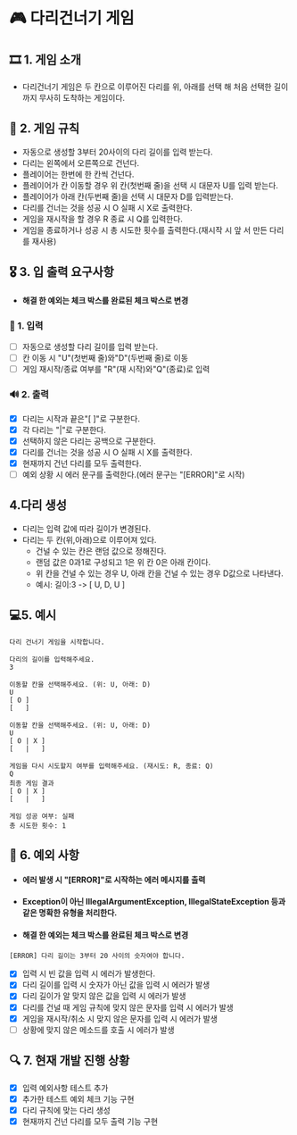 # 🎮 다리건너기 게임

## 🎞 1. 게임 소개
* 다리건너기 게임은 두 칸으로 이루어진 다리를 위, 아래를 선택 해 처음 선택한 길이까지 무사히 도착하는 게임이다.
## 🎲 2. 게임 규칙
* 자동으로 생성할 3부터 20사이의 다리 길이를 입력 받는다.
* 다리는 왼쪽에서 오른쪽으로 건넌다.
* 플레이어는 한번에 한 칸씩 건넌다.
* 플레이어가 칸 이동할 경우 위 칸(첫번째 줄)을 선택 시 대문자 U를 입력 받는다.
* 플레이어가 아래 칸(두번째 줄)을 선택 시 대문자 D를 입력받는다.
* 다리를 건너는 것을 성공 시 O 실패 시 X로 출력한다.
* 게임을 재시작을 할 경우 R 종료 시 Q를 입력한다.
* 게임을 종료하거나 성공 시 총 시도한 횟수를 출력한다.(재시작 시 앞 서 만든 다리를 재사용)
## 🎖 3. 입 출력 요구사항
* #### 해결 한 예외는 체크 박스를 완료된 체크 박스로 변경
### 🎤 1. 입력
* [ ] 자동으로 생성할 다리 길이를 입력 받는다.
* [ ] 칸 이동 시 "U"(첫번째 줄)와"D"(두번째 줄)로 이동
* [ ] 게임 재시작/종료 여부를 "R"(재 시작)와"Q"(종료)로 입력
### 🔊 2. 출력
* [x] 다리는 시작과 끝은"[ ]"로 구분한다.
* [x] 각 다리는 "|"로 구분한다.
* [x] 선택하지 않은 다리는 공백으로 구분한다.
* [x] 다리를 건너는 것을 성공 시 O 실패 시 X를 출력한다.
* [x] 현재까지 건넌 다리를 모두 출력한다.
* [ ] 예외 상황 시 에러 문구를 출력한다.(에러 문구는 "[ERROR]"로 시작)
## 4.다리 생성
* 다리는 입력 값에 따라 길이가 변경된다.
* 다리는 두 칸(위,아래)으로 이루어져 있다.
  * 건널 수 있는 칸은 랜덤 값으로 정해진다.
  * 랜덤 값은 0과1로 구성되고 1은 위 칸 0은 아래 칸이다.
  * 위 칸을 건널 수 있는 경우 U, 아래 칸을 건널 수 있는 경우 D값으로 나타낸다.
  * 예시: 길이:3 -> [ U, D, U ]
## 💻5. 예시 
```
다리 건너기 게임을 시작합니다.

다리의 길이를 입력해주세요.
3

이동할 칸을 선택해주세요. (위: U, 아래: D)
U
[ O ]
[   ]

이동할 칸을 선택해주세요. (위: U, 아래: D)
U
[ O | X ]
[   |   ]

게임을 다시 시도할지 여부를 입력해주세요. (재시도: R, 종료: Q)
Q
최종 게임 결과
[ O | X ]
[   |   ]

게임 성공 여부: 실패
총 시도한 횟수: 1
```
## 📌 6. 예외 사항
* #### 에러 발생 시 "[ERROR]"로 시작하는 에러 메시지를 출력
* #### Exception이 아닌 IllegalArgumentException, IllegalStateException 등과 같은 명확한 유형을 처리한다.
* #### 해결 한 예외는 체크 박스를 완료된 체크 박스로 변경
```
[ERROR] 다리 길이는 3부터 20 사이의 숫자여야 합니다.
```
* [x] 입력 시 빈 값을 입력 시 에러가 발생한다.
* [x] 다리 길이를 입력 시 숫자가 아닌 값을 입력 시 에러가 발생
* [x] 다리 길이가 알 맞지 않은 값을 입력 시 에러가 발생
* [x] 다리를 건널 때 게임 규칙에 맞지 않은 문자를 입력 시 에러가 발생
* [x] 게임을 재시작/취소 시 맞지 않은 문자를 입력 시 에러가 발생
* [ ] 상황에 맞지 않은 메소드를 호출 시 에러가 발생 
## 🔍 7. 현재 개발 진행 상황
* [x] 입력 예외사항 테스트 추가
* [x] 추가한 테스트 예외 체크 기능 구현
* [x] 다리 규칙에 맞는 다리 생성
* [x] 현재까지 건넌 다리를 모두 출력 기능 구현
